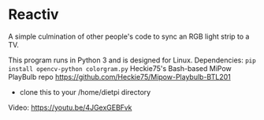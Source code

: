 # Reactiv
A simple culmination of other people's code to sync an RGB light strip to a TV.

This program runs in Python 3 and is designed for Linux.
Dependencies:
```pip install opencv-python colorgram.py```
Heckie75's Bash-based MiPow PlayBulb repo https://github.com/Heckie75/Mipow-Playbulb-BTL201
* clone this to your /home/dietpi directory

Video: https://youtu.be/4JGexGEBFvk
